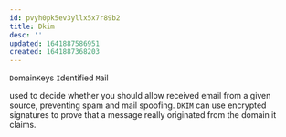 ```yaml
---
id: pvyh0pk5ev3yllx5x7r89b2
title: Dkim
desc: ''
updated: 1641887586951
created: 1641887368203
---
```



`D`omain`K`eys `I`dentified `M`ail

used to decide whether you should allow received email from a given source, preventing spam and mail spoofing.
`DKIM` can use encrypted signatures to prove that a message really originated from the domain it claims.
